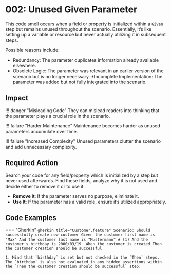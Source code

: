 # 002: Unused Given Parameter

This code smell occurs when a field or property is initialized within a `Given` step but remains unused throughout the scenario.
Essentially, it’s like setting up a variable or resource but never actually utilizing it in subsequent steps.

Possible reasons include:

* Redundancy: The parameter duplicates information already available elsewhere.
* Obsolete Logic: The parameter was relevant in an earlier version of the scenario but is no longer necessary.
*Incomplete Implementation: The parameter was added but not fully integrated into the scenario.

## Impact
!!! danger "Misleading Code"
    They can mislead readers into thinking that the parameter plays a crucial role in the scenario.

!!! failure "Harder Maintenance"
    Maintenance becomes harder as unused parameters accumulate over time.

!!! failure "Increased Complexity"
    Unused parameters clutter the scenario and add unnecessary complexity.

## Required Action
Search your code for any field/property which is initialized by a step but never used afterwards. Find these fields, analyze why it is not used and decide either to remove it or to use it: 

* **Remove It**: If the parameter serves no purpose, eliminate it.
* **Use It**: If the parameter has a valid role, ensure it’s utilized appropriately.

## Code Examples

=== "Gherkin"
    ```gherkin title="Customer.feature"
        Scenario: Should successfully create new customer
        Given the customer first name is "Max"
        And the customer last name is "Mustermann" # (1)
        And the customer's birthday is 2000/03/19 
        When the customer is created
        Then the customer creation should be successful
    ```


    1. Mind that `birthday` is set but not checked in the `Then` steps. The `birthday` is also not evaluated in any hidden assertions within the `Then the customer creation should be successful` step.
